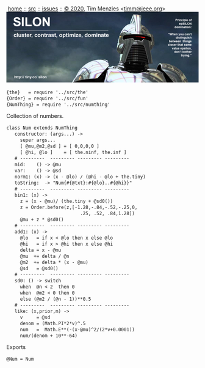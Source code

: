 <a name=top></a><p>       
&nbsp;[home](https://git.io/silon) ::
[src](https://github.com/timm/silon/raw/master/src) ::
[issues](https://git.io/silon) ::
<a href="https://github.com/timm/silon/raw/master/raw/master/LICENSE.md">&copy; 2020</a>,
Tim Menzies
<<a href="mailto:timm@ieee.org">timm&commat;ieee.org</a>>
<br>
[<img width=900 src="https://github.com/timm/silon/raw/master/etc/img/banner.jpg">](https://git.io/silon)<br>


    {the}   = require '../src/the'
    {Order} = require '../src/fun'
    {NumThing} = require '../src/numthing'

Collection of numbers.

    class Num extends NumThing
       constructor: (args...) ->
         super args...
         [ @mu,@m2,@sd ] = [ 0,0,0,0 ]
         [ @hi, @lo ]    = [ the.ninf, the.inf ]
       # ---------  --------- --------- ---------
       mid:    () -> @mu
       var:    () -> @sd
       norm1: (x) -> (x - @lo) / (@hi - @lo + the.tiny)
       toString:  -> "Num{#{@txt}:#{@lo}..#{@hi}}"
       # ---------  --------- --------- ---------
       bin1: (x) ->
         z = (x - @mu)/ (the.tiny + @sd0())
         z = Order.before(z,[-1.28,-.84,-.52,-.25,0,
                               .25, .52, .84,1.28])
         @mu + z * @sd0()
       # ---------  --------- --------- ---------
       add1: (x) ->
         @lo   = if x < @lo then x else @lo
         @hi   = if x > @hi then x else @hi
         delta = x - @mu
         @mu  += delta / @n
         @m2  += delta * (x - @mu)
         @sd   = @sd0()
       # ---------  --------- --------- ---------
       sd0: () -> switch
         when  @n < 2  then 0
         when  @m2 < 0 then 0
         else (@m2 / (@n - 1))**0.5
       # ---------  --------- --------- ---------
       like: (x,prior,m) ->
         v     = @sd
         denom = (Math.PI*2*v)^.5
         num   =  Math.E**(-(x-@mu)^2/(2*v+0.0001))
         num/(denom + 10**-64)

Exports

    @Num = Num
